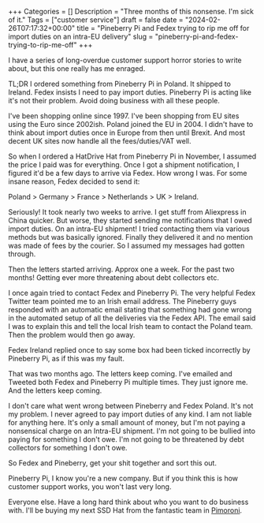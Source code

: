 +++
Categories = []
Description = "Three months of this nonsense. I'm sick of it."
Tags = ["customer service"]
draft = false
date = "2024-02-26T07:17:32+00:00"
title = "Pineberry Pi and Fedex trying to rip me off for import duties on an intra-EU delivery"
slug = "pineberry-pi-and-fedex-trying-to-rip-me-off"
+++

I have a series of long-overdue customer support horror stories to write about, but this one really has me enraged.

TL;DR I ordered something from Pineberry Pi in Poland. It shipped to Ireland. Fedex insists I need to pay import duties. Pineberry Pi is acting like it's not their problem. Avoid doing business with all these people.

I've been shopping online since 1997. I've been shopping from EU sites using the Euro since 2002ish. Poland joined the EU in 2004. I didn't have to think about import duties once in Europe from then until Brexit. And most decent UK sites now handle all the fees/duties/VAT well.

So when I ordered a HatDrive Hat from Pineberry Pi in November, I assumed the price I paid was for everything. Once I got a shipment notification, I figured it'd be a few days to arrive via Fedex. How wrong I was. For some insane reason, Fedex decided to send it:

Poland > Germany > France > Netherlands > UK > Ireland.

Seriously! It took nearly two weeks to arrive. I get stuff from Aliexpress in China quicker. But worse, they started sending me notifications that I owed import duties. On an intra-EU shipment! I tried contacting them via various methods but was basically ignored. Finally they delivered it and no mention was made of fees by the courier. So I assumed my messages had gotten through.

Then the letters started arriving. Approx one a week. For the past two months! Getting ever more threatening about debt collectors etc.

I once again tried to contact Fedex and Pineberry Pi. The very helpful Fedex Twitter team pointed me to an Irish email address. The Pineberry guys responded with an automatic email stating that something had gone wrong in the automated setup of all the deliveries via the Fedex API. The email said I was to explain this and tell the local Irish team to contact the Poland team. Then the problem would then go away.

Fedex Ireland replied once to say some box had been ticked incorrectly by Pineberry Pi, as if this was my fault.

That was two months ago. The letters keep coming. I've emailed and Tweeted both Fedex and Pineberry Pi multiple times. They just ignore me. And the letters keep coming.

I don't care what went wrong between Pineberry and Fedex Poland. It's not my problem. I never agreed to pay import duties of any kind. I am not liable for anything here. It's only a small amount of money, but I'm not paying a nonsensical charge on an Intra-EU shipment. I'm not going to be bullied into paying for something I don't owe. I'm not going to be threatened by debt collectors for something I don't owe.

So Fedex and Pineberry, get your shit together and sort this out.

Pineberry Pi, I know you're a new company. But if you think this is how customer support works, you won't last very long.

Everyone else. Have a long hard think about who you want to do business with. I'll be buying my next SSD Hat from the fantastic team in [Pimoroni](https://shop.pimoroni.com/).
